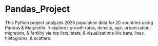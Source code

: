 # Pandas_Project
This Python project analyzes 2025 population data for 20 countries using Pandas &amp; Matplotlib. It explores growth rates, density, age, urbanization, migration, &amp; fertility via top lists, stats, &amp; visualizations like bars, lines, histograms, &amp; scatters. 
